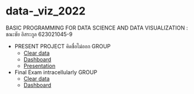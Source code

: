 # data-_viz_2022
BASIC PROGRAMMING FOR DATA SCIENCE AND DATA VISUALIZATION : ชณะชัย อิสระกูล 623021045-9
* PRESENT PROJECT คิดชื่อไม่ออก GROUP
  * [Clear data](https://github.com/chalarm1405/data-_viz_2022/blob/main/Project_Group.ipynb)
  * [Dashboard](https://datastudio.google.com/reporting/01891f14-5e69-40f5-ac27-335611679c62/page/3pdoC)
  * [Presentation](https://github.com/chalarm1405/data-_viz_2022/blob/main/%E0%B8%AA%E0%B9%84%E0%B8%A5%E0%B8%94%E0%B9%8C%E0%B8%99%E0%B8%B3%E0%B9%80%E0%B8%AA%E0%B8%99%E0%B8%AD%20PROJECT.ipynb)
* Final Exam intracellularly GROUP 
  * [Clear data](https://github.com/chalarm1405/data-_viz_2022/blob/main/final.ipynb)
  * [Dashboard](https://datastudio.google.com/s/sOskP2MNea0)
